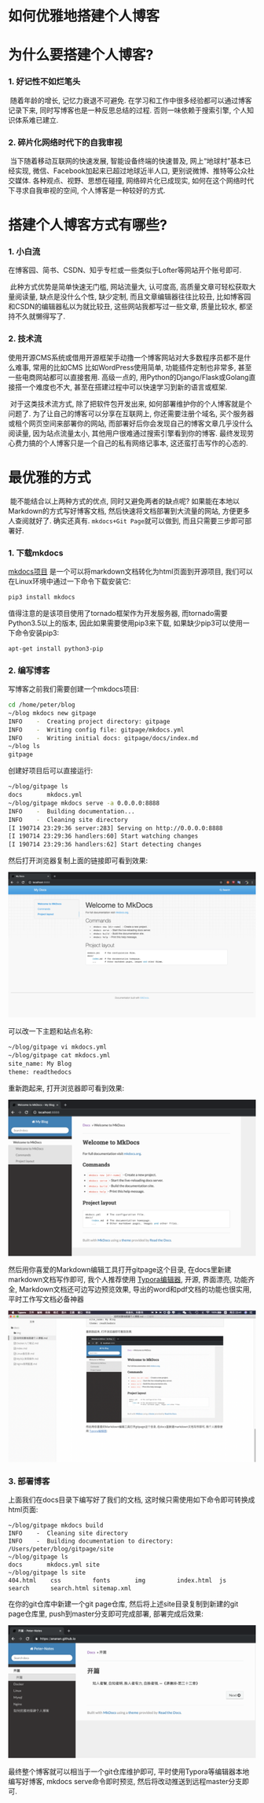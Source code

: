 # 如何优雅地搭建个人博客

# 为什么要搭建个人博客?

### 1. 好记性不如烂笔头

​	随着年龄的增长, 记忆力衰退不可避免. 在学习和工作中很多经验都可以通过博客记录下来, 同时写博客也是一种反思总结的过程. 否则一味依赖于搜索引擎, 个人知识体系难已建立.

### 2. 碎片化网络时代下的自我审视

​	当下随着移动互联网的快速发展, 智能设备终端的快速普及, 网上“地球村”基本已经实现, 微信、Facebook加起来已超过地球近半人口, 更别说微博、推特等公众社交媒体. 各种观点、视野、思想在碰撞, 网络碎片化已成现实, 如何在这个网络时代下寻求自我审视的空间, 个人博客是一种较好的方式.

# 搭建个人博客方式有哪些?

### 1. 小白流

​	在博客园、简书、CSDN、知乎专栏或一些类似于Lofter等网站开个账号即可. 

​	此种方式优势是简单快速无门槛, 网站流量大, 认可度高, 高质量文章可轻松获取大量阅读量, 缺点是没什么个性, 缺少定制, 而且文章编辑器往往比较丑, 比如博客园和CSDN的编辑器私以为就比较丑, 这些网站我都写过一些文章, 质量比较水, 都坚持不久就懒得写了.

### 2. 技术流

​	使用开源CMS系统或借用开源框架手动撸一个博客网站对大多数程序员都不是什么难事, 常用的比如CMS 比如WordPress使用简单, 功能插件定制也非常多, 甚至一些电商网站都可以直接套用. 高级一点的, 用Python的Django/Flask或Golang直接搭一个难度也不大, 甚至在搭建过程中可以快速学习到新的语言或框架. 

​	对于这类技术流方式, 除了把软件包开发出来, 如何部署维护你的个人博客就是个问题了. 为了让自己的博客可以分享在互联网上, 你还需要注册个域名, 买个服务器或租个网页空间来部署你的网站, 而部署好后你会发现自己的博客文章几乎没什么阅读量, 因为站点流量太小, 其他用户很难通过搜索引擎看到你的博客. 最终发现劳心费力搞的个人博客只是一个自己的私有网络记事本, 这还蛮打击写作的心态的.

# 最优雅的方式

​	能不能结合以上两种方式的优点, 同时又避免两者的缺点呢? 如果能在本地以Markdown的方式写好博客文档, 然后快速将文档部署到大流量的网站, 方便更多人查阅就好了. 确实还真有. `mkdocs+Git Page`就可以做到, 而且只需要三步即可部署好.

### 1. 下载mkdocs

[mkdocs项目](https://github.com/mkdocs/mkdocs) 是一个可以将markdown文档转化为html页面到开源项目, 我们可以在Linux环境中通过一下命令下载安装它:

```bash
pip3 install mkdocs
```

值得注意的是该项目使用了tornado框架作为开发服务器, 而tornado需要Python3.5以上的版本, 因此如果需要使用pip3来下载, 如果缺少pip3可以使用一下命令安装pip3:

```bash
apt-get install python3-pip
```

### 2. 编写博客

写博客之前我们需要创建一个mkdocs项目:

```bash
cd /home/peter/blog
~/blog mkdocs new gitpage
INFO    -  Creating project directory: gitpage
INFO    -  Writing config file: gitpage/mkdocs.yml
INFO    -  Writing initial docs: gitpage/docs/index.md
~/blog ls
gitpage 
```

创建好项目后可以直接运行:

```bash
~/blog/gitpage ls
docs       mkdocs.yml
~/blog/gitpage mkdocs serve -a 0.0.0.0:8888
INFO    -  Building documentation...
INFO    -  Cleaning site directory
[I 190714 23:29:36 server:283] Serving on http://0.0.0.0:8888
[I 190714 23:29:36 handlers:60] Start watching changes
[I 190714 23:29:36 handlers:62] Start detecting changes
```

然后打开浏览器复制上面的链接即可看到效果:

![image-20190714233243341](./img/image-20190714233243341.png)

可以改一下主题和站点名称:

```bash
~/blog/gitpage vi mkdocs.yml
~/blog/gitpage cat mkdocs.yml
site_name: My Blog
theme: readthedocs
```

重新跑起来, 打开浏览器即可看到效果:

![image-20190714233741213](./img/image-20190714233741213.png)

然后用你喜爱的Markdown编辑工具打开gitpage这个目录, 在docs里新建markdown文档写作即可, 我个人推荐使用 [Typora编辑器](https://www.typora.io/), 开源, 界面漂亮, 功能齐全, Markdown文档还可边写边预览效果, 导出的word和pdf文档的功能也很实用, 平时工作写文档必备神器

![image-20190714234212833](./img/image-20190714234212833.png)

### 3. 部署博客

上面我们在docs目录下编写好了我们的文档, 这时候只需使用如下命令即可转换成html页面:

```
~/blog/gitpage mkdocs build
INFO    -  Cleaning site directory
INFO    -  Building documentation to directory: /Users/peter/blog/gitpage/site
~/blog/gitpage ls
docs       mkdocs.yml site
~/blog/gitpage ls site
404.html    css         fonts       img         index.html  js          search      search.html sitemap.xml
```

在你的git仓库中新建一个git page仓库, 然后将上述site目录复制到新建的git page仓库里, push到master分支即可完成部署, 部署完成后效果:

![image-20190714235338451](./img/image-20190714235338451.png)

最终整个博客就可以相当于一个git仓库维护即可, 平时使用Typora等编辑器本地编写好博客, mkdocs serve命令即时预览, 然后将改动推送到远程master分支即可.